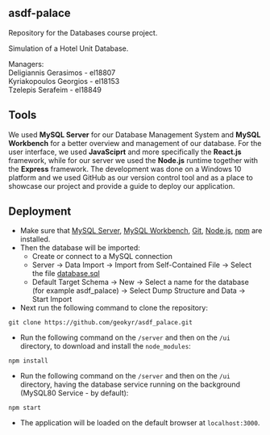 asdf-palace
-----------

Repository for the Databases course project. 

Simulation of a Hotel Unit Database.  

Managers:  
Deligiannis Gerasimos - el18807  
Kyriakopoulos Georgios - el18153  
Tzelepis Serafeim - el18849

## Tools
We used **MySQL Server** for our Database Management System and **MySQL Workbench** for a better overview and management of our database. For the user interface, we used **JavaSciprt** and more specifically the **React.js** framework, while for our server we used the **Node.js** runtime together with the **Express** framework. The development was done on a Windows 10 platform and we used GitHub as our version control tool and as a place to showcase our project and provide a guide to deploy our application.

## Deployment

* Make sure that [MySQL Server](https://dev.mysql.com/downloads/mysql/), [MySQL Workbench](https://www.mysql.com/products/workbench/), [Git](https://git-scm.com/downloads), [Node.js](https://nodejs.org/en/), [npm](https://www.npmjs.com/package/download) are installed.
* Then the database will be imported:
  * Create or connect to a MySQL connection
  * Server → Data Import → Import from Self-Contained File → Select the file [database.sql](https://github.com/geokyr/asdf-palace/blob/main/database.sql)
  * Default Target Schema → New → Select a name for the database (for example asdf_palace) → Select Dump Structure and Data → Start Import
* Next run the following command to clone the repository:
```
git clone https://github.com/geokyr/asdf_palace.git
```
* Run the following command on the `/server` and then on the `/ui` directory, to download and install the `node_modules`:
```
npm install
```
* Run the following command on the `/server` and then on the `/ui` directory, having the database service running on the background (MySQL80 Service - by default):
```
npm start
```
* The application will be loaded on the default browser at `localhost:3000`.
